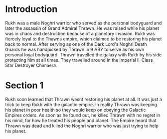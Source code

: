 # Introduction

Rukh was a male Noghri warrior who served as the personal bodyguard and later the assassin of Grand Admiral Thrawn.
He was raised while his planet was in chaos and destruction because of a planetary invasion.
Rukh was fiercely loyal to the Thawns empire, which claimed to be restoring his planet back to normal.
After serving as one of the Dark Lord's Noghri Death Guards he was handpicked by Thrawn in 9 ABY to serve as his own personal loyal bodyguard.
Thrawn travelled the galaxy with Rukh by his side protecting him at all times.
They travelled around in the Imperial II-Class Star Destroyer Chimaera.

# Section 1

Rukh soon learned that Thrawn wasnt restoring his planet at all.
It was just a trick to keep Rukh with the galactic empire.
In reality Thrawn was keeping his planet in poor health so they would keep on obeying the Galactic Empires orders.
As soon as he found out, he killed Thrawn with no regret in his mind, for how he treated his people and planet.
The Empire heard that Thrawn was dead and killed the Noghri warrior who was just trying to help his planet.
